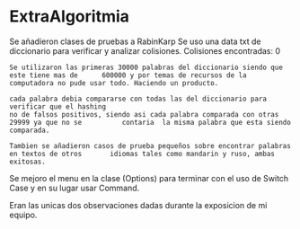 # ExtraAlgoritmia

Se añadieron clases de pruebas a RabinKarp
	Se uso una data txt de diccionario para verificar y analizar colisiones.
		Colisiones encontradas: 0
	
	Se utilizaron las primeras 30000 palabras del diccionario siendo que este tiene mas de 		600000 y por temas de recursos de la computadora no pude usar todo. Haciendo un producto.
	
	cada palabra debia compararse con todas las del diccionario para verificar que el hashing
	no de falsos positivos, siendo asi cada palabra comparada con otras 29999 ya que no se    		contaria  la misma palabra que esta siendo comparada.
	
	Tambien se añadieron casos de prueba pequeños sobre encontrar palabras en textos de otros 		idiomas tales como mandarin y ruso, ambas exitosas.
	
Se mejoro el menu en la clase (Options) para terminar con el uso de Switch Case y en su lugar usar
Command.

Eran las unicas dos observaciones dadas durante la exposicion de mi equipo.
	

